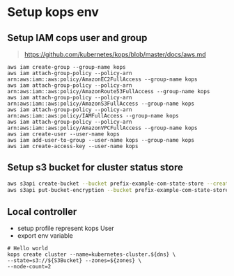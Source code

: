# Setup kops env

## Setup IAM cops user and group

> https://github.com/kubernetes/kops/blob/master/docs/aws.md

```shell
aws iam create-group --group-name kops
aws iam attach-group-policy --policy-arn arn:aws:iam::aws:policy/AmazonEC2FullAccess --group-name kops
aws iam attach-group-policy --policy-arn arn:aws:iam::aws:policy/AmazonRoute53FullAccess --group-name kops
aws iam attach-group-policy --policy-arn arn:aws:iam::aws:policy/AmazonS3FullAccess --group-name kops
aws iam attach-group-policy --policy-arn arn:aws:iam::aws:policy/IAMFullAccess --group-name kops
aws iam attach-group-policy --policy-arn arn:aws:iam::aws:policy/AmazonVPCFullAccess --group-name kops
aws iam create-user --user-name kops
aws iam add-user-to-group --user-name kops --group-name kops
aws iam create-access-key --user-name kops
```


## Setup s3 bucket for cluster status store

```bash
aws s3api create-bucket --bucket prefix-example-com-state-store --create-bucket-configuration LocationConstraint=ap-southeast-2
aws s3api put-bucket-encryption --bucket prefix-example-com-state-store --server-side-encryption-configuration '{"Rules":[{"ApplyServerSideEncryptionByDefault":{"SSEAlgorithm":"AES256"}}]}'
```


## Local controller

* setup profile represent kops User
* export env variable

```shell
# Hello world
kops create cluster --name=kubernetes-cluster.${dns} \
--state=s3://${S3Bucket} --zones=${zones} \
--node-count=2
```
